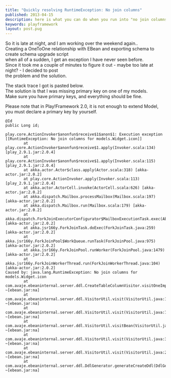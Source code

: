 ```yaml
---
title: "Quickly resolving RuntimeException: No join columns"
published: 2013-04-15
description: here is what you can do when you run into "no join columns" error
keywords: playframework
layout: post.pug
---
```



So it is late at night, and I am working over the weekend again..  
Creating a OneToOne relationship with EBean and exporting schema to create schema upgrade script  
when all of a sudden, I get an exception I have never seen before.  
Since it took me a couple of minutes to figure it out - maybe too late at night? - I decided to post  
the problem and the solution.

The stack trace I got is pasted below.  
The solution is that I was missing primary key on one of my models.  
Make sure you have primary keys, and everything should be fine.  

Please note that in Play!Framework 2.0, it is not enough to extend Model,  
you must declare a primary key by yourself.  

```
@Id   
public Long id;  
```

```
play.core.ActionInvoker$anonfun$receive$1$anon$1: Execution exception [[RuntimeException: No join columns for models.Widget.icon]]  
        at play.core.ActionInvoker$anonfun$receive$1.apply(Invoker.scala:134) [play_2.9.1.jar:2.0.4]  
        at play.core.ActionInvoker$anonfun$receive$1.apply(Invoker.scala:115) [play_2.9.1.jar:2.0.4]  
        at akka.actor.Actor$class.apply(Actor.scala:318) [akka-actor.jar:2.0.2]  
        at play.core.ActionInvoker.apply(Invoker.scala:113) [play_2.9.1.jar:2.0.4]  
        at akka.actor.ActorCell.invoke(ActorCell.scala:626) [akka-actor.jar:2.0.2]  
        at akka.dispatch.Mailbox.processMailbox(Mailbox.scala:197) [akka-actor.jar:2.0.2]  
        at akka.dispatch.Mailbox.run(Mailbox.scala:179) [akka-actor.jar:2.0.2]  
        at akka.dispatch.ForkJoinExecutorConfigurator$MailboxExecutionTask.exec(AbstractDispatcher.scala:516) [akka-actor.jar:2.0.2]  
        at akka.jsr166y.ForkJoinTask.doExec(ForkJoinTask.java:259) [akka-actor.jar:2.0.2]  
        at akka.jsr166y.ForkJoinPool$WorkQueue.runTask(ForkJoinPool.java:975) [akka-actor.jar:2.0.2]  
        at akka.jsr166y.ForkJoinPool.runWorker(ForkJoinPool.java:1479) [akka-actor.jar:2.0.2]  
        at akka.jsr166y.ForkJoinWorkerThread.run(ForkJoinWorkerThread.java:104) [akka-actor.jar:2.0.2]  
Caused by: java.lang.RuntimeException: No join columns for models.Widget.icon  
        at com.avaje.ebeaninternal.server.ddl.CreateTableColumnVisitor.visitOneImported(CreateTableColumnVisitor.java:99) ~[ebean.jar:na]  
        at com.avaje.ebeaninternal.server.ddl.VisitorUtil.visit(VisitorUtil.java:109) ~[ebean.jar:na]  
        at com.avaje.ebeaninternal.server.ddl.VisitorUtil.visit(VisitorUtil.java:73) ~[ebean.jar:na]  
        at com.avaje.ebeaninternal.server.ddl.VisitorUtil.visitBean(VisitorUtil.java:62) ~[ebean.jar:na]  
        at com.avaje.ebeaninternal.server.ddl.VisitorUtil.visit(VisitorUtil.java:36) ~[ebean.jar:na]  
        at com.avaje.ebeaninternal.server.ddl.VisitorUtil.visit(VisitorUtil.java:22) ~[ebean.jar:na]  
        at com.avaje.ebeaninternal.server.ddl.DdlGenerator.generateCreateDdl(DdlGenerator.java:148) ~[ebean.jar:na]  
```